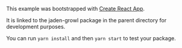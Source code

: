 This example was bootstrapped with [Create React App](https://github.com/facebook/create-react-app).

It is linked to the jaden-growl package in the parent directory for development purposes.

You can run `yarn install` and then `yarn start` to test your package.
